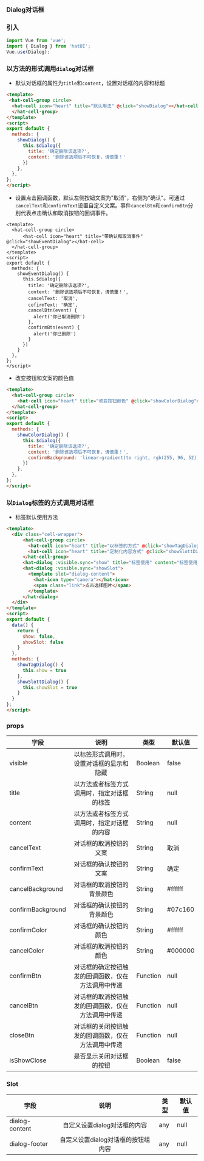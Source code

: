### Dialog对话框

### 引入

```js
import Vue from 'vue';
import { Dialog } from 'hatUI';
Vue.use(Dialog);
```

### 以方法的形式调用`dialog`对话框
 
- 默认对话框的属性为`title`和`content`，设置对话框的内容和标题

```html
<template>
 <hat-cell-group circle>
  <hat-cell icon="heart" title="默认用法" @click="showDialog"></hat-cell>
  </hat-cell-group>
</template>
<script>
export default {
  methods: {
    showDialog() {
      this.$dialog({
        title: '确定删除该选项?',
        content: '删除该选项后不可恢复，请慎重！'
      })
    },
  },
};
</script>
```
- 设置点击回调函数，默认左侧按钮文案为"取消"，右侧为"确认"。可通过`cancelText`和`confirmText`设置自定义文案。事件`cancelBtn`和`confirmBtn`分别代表点击确认和取消按钮的回调事件。

```vue
<template>
  <hat-cell-group circle>
      <hat-cell icon="heart" title="带确认和取消事件" @click="showEventDialog"></hat-cell>
  </hat-cell-group>
</template>
<script>
export default {
  methods: {
    showEventDialog() {
      this.$dialog({
        title: '确定删除该选项?',
        content: '删除该选项后不可恢复，请慎重！',
        cancelText: '取消',
        cofirmText: '确定',
        cancelBtn(event) {
          alert('你已取消删除')
        },
        confirmBtn(event) {
          alert('你已删除')
        }
      })
    }
  },
};
</script>
```
- 改变按钮和文案的颜色值

```html
<template>
  <hat-cell-group circle>
    <hat-cell icon="heart" title="改变按钮颜色" @click="showColorDialog"></hat-cell>
  </hat-cell-group>
</template>
<script>
export default {
  methods: {
    showColorDialog() {
      this.$dialog({
        title: '确定删除该选项?',
        content: '删除该选项后不可恢复，请慎重！',
        confirmBackground: 'linear-gradient(to right, rgb(255, 96, 52), rgb(238, 10, 36))'
      })
    },
  },
};
</script>
```
### 以`Dialog`标签的方式调用对话框

- 标签默认使用方法


```html
<template>
  <div class="cell-wrapper">
      <hat-cell-group circle>
        <hat-cell icon="heart" title="以标签的方式" @click="showTagDialog"></hat-cell>
        <hat-cell icon="heart" title="定制化内容方式" @click="showSlottDialog"></hat-cell>
      </hat-cell-group>
      <hat-dialog :visible.sync="show" title="标签使用" content="标签使用的方式"></hat-dialog>
      <hat-dialog :visible.sync="showSlot">
        <template slot="dialog-content">
          <hat-icon type="camera"></hat-icon>
          <span class="link">点击选择图片</span>
        </template>
      </hat-dialog>
  </div>
</template>
<script>
export default {
  data() {
    return {
      show: false,
      showSlot: false
    }
  },
  methods: {
    showTagDialog() {
      this.show = true
    },
    showSlottDialog() {
      this.showSlot = true
    }
  }
};
</script>
```


### props

| 字段    | 说明    | 类型 |默认值|
| ------------- |:-------------:| -----|-------|
| visible  | 以标签形式调用时，设置对话框的显示和隐藏 | Boolean |false|
| title  | 以方法或者标签方式调用时，指定对话框的标签   |  String |null|
| content | 以方法或者标签方式调用时，指定对话框的内容   | String| null|
|cancelText|对话框的取消按钮的文案|String|取消|
|confirmText|对话框的确认按钮的文案|String|确定|
|cancelBackground|对话框的取消按钮的背景颜色|String|#ffffff|
|confirmBackground|对话框的确认按钮的背景颜色|String|#07c160|
|confirmColor|对话框的确认按钮的颜色|String|#ffffff|
|cancelColor|对话框的取消按钮的颜色|String|#000000|
|confirmBtn|对话框的确定按钮触发的回调函数，仅在方法调用中传递|Function|null|
|cancelBtn|对话框的取消按钮触发的回调函数，仅在方法调用中传递|Function|null|
|closeBtn|对话框的关闭按钮触发的回调函数，仅在方法调用中传递|Function|null|
|isShowClose|是否显示关闭对话框的按钮|Boolean|false|


### Slot
| 字段    | 说明    | 类型 |默认值|
| ------------- |:-------------:| -----|-------|
| dialog-content  |自定义设置dialog对话框的内容 |any|null|
| dialog-footer  | 自定义设置dialog对话框的按钮组内容   |  any | null |

<ClientOnly>
  <demo componentName="dialog" />
</ClientOnly>

